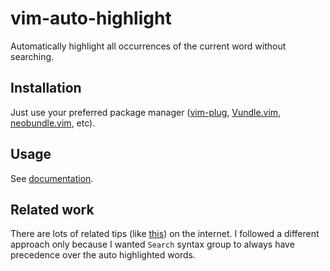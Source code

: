 # vim-auto-highlight

Automatically highlight all occurrences of the current word without searching.

## Installation

Just use your preferred package manager ([vim-plug](https://github.com/junegunn/vim-plug), [Vundle.vim](https://github.com/VundleVim/Vundle.vim), [neobundle.vim](https://github.com/Shougo/neobundle.vim), etc).

## Usage

See [documentation](https://github.com/obxhdx/vim-auto-highlight/blob/master/doc/auto-highlight.txt).

## Related work

There are lots of related tips (like [this](http://vim.wikia.com/wiki/Auto_highlight_current_word_when_idle)) on the internet. I followed a different approach only because I wanted `Search` syntax group to always have precedence over the auto highlighted words.
